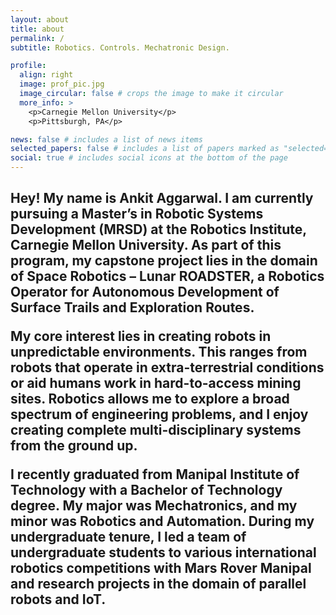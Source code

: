 ```yaml
---
layout: about
title: about
permalink: /
subtitle: Robotics. Controls. Mechatronic Design. 

profile:
  align: right
  image: prof_pic.jpg
  image_circular: false # crops the image to make it circular
  more_info: >
    <p>Carnegie Mellon University</p>
    <p>Pittsburgh, PA</p>

news: false # includes a list of news items
selected_papers: false # includes a list of papers marked as "selected={true}"
social: true # includes social icons at the bottom of the page
---
```

<h2> Hey! My name is Ankit Aggarwal. I am currently pursuing a Master’s in Robotic Systems Development (MRSD) at the Robotics Institute, Carnegie Mellon University. As part of this program, my capstone project lies in the domain of Space Robotics – Lunar ROADSTER, a Robotics Operator for Autonomous Development of Surface Trails and Exploration Routes.  

My core interest lies in creating robots in unpredictable environments. This ranges from robots that operate in extra-terrestrial conditions or aid humans work in hard-to-access mining sites. Robotics allows me to explore a broad spectrum of engineering problems, and I enjoy creating complete multi-disciplinary systems from the ground up.  

I recently graduated from Manipal Institute of Technology with a Bachelor of Technology degree. My major was Mechatronics, and my minor was Robotics and Automation. During my undergraduate tenure, I led a team of undergraduate students to various international robotics competitions with Mars Rover Manipal and research projects in the domain of parallel robots and IoT. </h2>


<!--Write your biography here. Tell the world about yourself. Link to your favorite [subreddit](http://reddit.com). You can put a picture in, too. The code is already in, just name your picture `prof_pic.jpg` and put it in the `img/` folder.

Put your address / P.O. box / other info right below your picture. You can also disable any of these elements by editing `profile` property of the YAML header of your `_pages/about.md`. Edit `_bibliography/papers.bib` and Jekyll will render your [publications page](/al-folio/publications/) automatically.

Link to your social media connections, too. This theme is set up to use [Font Awesome icons](https://fontawesome.com/) and [Academicons](https://jpswalsh.github.io/academicons/), like the ones below. Add your Facebook, Twitter, LinkedIn, Google Scholar, or just disable all of them. -->
